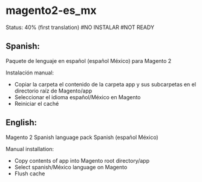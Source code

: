 # magento2-es_mx

Status: 40% (first translation)
#NO INSTALAR
#NOT READY

Spanish:
--------
Paquete de lenguaje en español (español México) para Magento 2

Instalación manual:
* Copiar la carpeta el contenido de la carpeta app y sus subcarpetas en el directorio raíz de Magento/app
* Seleccionar el idioma español/México en Magento
* Reiniciar el caché


English:
--------
Magento 2 Spanish language pack Spanish (español México)

Manual installation:
* Copy contents of app into Magento root directory/app
* Select spanish/México language on Magento
* Flush cache
